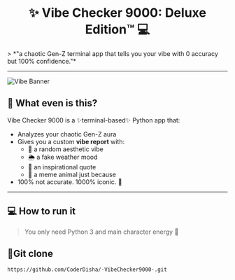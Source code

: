 <h1 align="center">
✨ Vibe Checker 9000: Deluxe Edition™ 💻
</h1>
> *"a chaotic Gen-Z terminal app that tells you your vibe with 0 accuracy but 100% confidence."*  

---

![Vibe Banner](https://media.tenor.com/ruXJMC0c1KgAAAAC/vibes-vibe.gif)

## 💫 What even is this?

Vibe Checker 9000 is a ✨terminal-based✨ Python app that:
- Analyzes your chaotic Gen-Z aura
- Gives you a custom **vibe report** with:
  - 🔮 a random aesthetic vibe
  - 🌦️ a fake weather mood
  - 💬 an inspirational quote
  - 🐸 a meme animal just because
- 100% not accurate. 1000% iconic. 💅

---

## 💻 How to run it

> You only need Python 3 and main character energy 🌈

## 🔮Git clone

```bash
https://github.com/CoderDisha/-VibeChecker9000-.git

